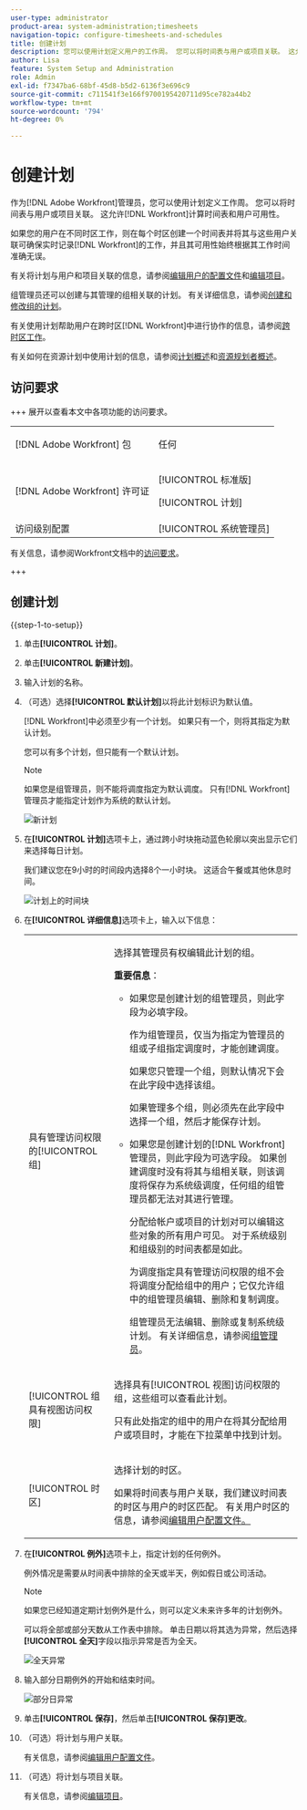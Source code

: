 ```yaml
---
user-type: administrator
product-area: system-administration;timesheets
navigation-topic: configure-timesheets-and-schedules
title: 创建计划
description: 您可以使用计划定义用户的工作周。 您可以将时间表与用户或项目关联。 这允许 [!DNL Workfront] 计算时间表和用户可用性。
author: Lisa
feature: System Setup and Administration
role: Admin
exl-id: f7347ba6-68bf-45d8-b5d2-6136f3e696c9
source-git-commit: c711541f3e166f9700195420711d95ce782a44b2
workflow-type: tm+mt
source-wordcount: '794'
ht-degree: 0%

---
```


# 创建计划

<!--Audited: 01/2024-->

<!--DON'T DELETE, DRAFT OR HIDE THIS ARTICLE. IT IS LINKED TO THE PRODUCT, THROUGH THE CONTEXT SENSITIVE HELP LINKS. 
Linked to Editing Users, Editing Projects, Creating and managing groups
-->

作为[!DNL Adobe Workfront]管理员，您可以使用计划定义工作周。 您可以将时间表与用户或项目关联。 这允许[!DNL Workfront]计算时间表和用户可用性。

如果您的用户在不同时区工作，则在每个时区创建一个时间表并将其与这些用户关联可确保实时记录[!DNL Workfront]的工作，并且其可用性始终根据其工作时间准确无误。

有关将计划与用户和项目关联的信息，请参阅[编辑用户的配置文件](../../../administration-and-setup/add-users/create-and-manage-users/edit-a-users-profile.md)和[编辑项目](../../../manage-work/projects/manage-projects/edit-projects.md)。

组管理员还可以创建与其管理的组相关联的计划。 有关详细信息，请参阅[创建和修改组的计划](../../../administration-and-setup/manage-groups/work-with-group-objects/create-and-modify-a-groups-schedules.md)。

有关使用计划帮助用户在跨时区[!DNL Workfront]中进行协作的信息，请参阅[跨时区工作](../../../workfront-basics/tips-tricks-and-troubleshooting/working-across-timezones.md)。

有关如何在资源计划中使用计划的信息，请参阅[计划概述](/help/quicksilver/administration-and-setup/set-up-workfront/configure-timesheets-schedules/schedules-overview.md)和[资源规划者概述](/help/quicksilver/resource-mgmt/resource-planning/get-started-resource-planner.md)。

## 访问要求

+++ 展开以查看本文中各项功能的访问要求。

<table style="table-layout:auto"> 
 <col> 
 <col> 
 <tbody> 
  <tr> 
   <td>[!DNL Adobe Workfront] 包</td> 
   <td><p>任何</p></td> 
  </tr> 
  <tr> 
   <td>[!DNL Adobe Workfront] 许可证</td> 
   <td><p>[!UICONTROL 标准版]</p>
       <p>[!UICONTROL 计划]</p></td>
  </tr> 
  <tr> 
   <td>访问级别配置</td> 
   <td>[!UICONTROL 系统管理员]</td> 
  </tr> 
 </tbody> 
</table>

有关信息，请参阅Workfront文档中的[访问要求](/help/quicksilver/administration-and-setup/add-users/access-levels-and-object-permissions/access-level-requirements-in-documentation.md)。

+++

## 创建计划

{{step-1-to-setup}}

1. 单击&#x200B;**[!UICONTROL 计划]**。
1. 单击&#x200B;**[!UICONTROL 新建计划]**。
1. 输入计划的名称。
1. （可选）选择&#x200B;**[!UICONTROL 默认计划]**&#x200B;以将此计划标识为默认值。

   [!DNL Workfront]中必须至少有一个计划。 如果只有一个，则将其指定为默认计划。

   您可以有多个计划，但只能有一个默认计划。

   >[!NOTE]
   >
   >如果您是组管理员，则不能将调度指定为默认调度。 只有[!DNL Workfront]管理员才能指定计划作为系统的默认计划。

   ![新计划](assets/new-schedule.png)

1. 在&#x200B;**[!UICONTROL 计划]**&#x200B;选项卡上，通过跨小时块拖动蓝色轮廓以突出显示它们来选择每日计划。

   我们建议您在9小时的时间段内选择8个一小时块。 这适合午餐或其他休息时间。

   ![计划上的时间块](assets/new-schedule-with-exceptions.png)

1. 在&#x200B;**[!UICONTROL 详细信息]**&#x200B;选项卡上，输入以下信息：

   <table style="table-layout:auto">
    <tr>
     <td>具有管理访问权限的[!UICONTROL 组]</td>
     <td><p>选择其管理员有权编辑此计划的组。</p>
     <p><b>重要信息</b>：</p>
      <ul>
       <li>
       <p>如果您是创建计划的组管理员，则此字段为必填字段。</p>
       <p>作为组管理员，仅当为指定为管理员的组或子组指定调度时，才能创建调度。</p>
       <p>如果您只管理一个组，则默认情况下会在此字段中选择该组。</p>
       <p>如果管理多个组，则必须先在此字段中选择一个组，然后才能保存计划。</p></li>
       <li>如果您是创建计划的[!DNL Workfront]管理员，则此字段为可选字段。 如果创建调度时没有将其与组相关联，则该调度将保存为系统级调度，任何组的组管理员都无法对其进行管理。
       <p>分配给帐户或项目的计划对可以编辑这些对象的所有用户可见。 对于系统级别和组级别的时间表都是如此。</p>
       </li>
       <p>为调度指定具有管理访问权限的组不会将调度分配给组中的用户；它仅允许组中的组管理员编辑、删除和复制调度。</p>
       <p>组管理员无法编辑、删除或复制系统级计划。 有关详细信息，请参阅<a href="../../../administration-and-setup/manage-groups/group-roles/group-administrators.md" class="MCXref xref">组管理员</a>。
     </td>
    </tr>
    <tr>
     <td>[!UICONTROL 组具有视图访问权限]</td>
     <td><p>选择具有[!UICONTROL 视图]访问权限的组，这些组可以查看此计划。</p>
     <p>只有此处指定的组中的用户在将其分配给用户或项目时，才能在下拉菜单中找到计划。</p></tr>
    <tr>
     <td>[!UICONTROL 时区]</td>
     <td><p>选择计划的时区。</p>
     <p>如果将时间表与用户关联，我们建议时间表的时区与用户的时区匹配。 有关用户时区的信息，请参阅<a href="../../../administration-and-setup/add-users/create-and-manage-users/edit-a-users-profile.md" class="MCXref xref">编辑用户配置文件。
     </td>
    </tr>
   </table>


1. 在&#x200B;**[!UICONTROL 例外]**&#x200B;选项卡上，指定计划的任何例外。

   例外情况是需要从时间表中排除的全天或半天，例如假日或公司活动。

   >[!NOTE]
   >
   >如果您已经知道定期计划例外是什么，则可以定义未来许多年的计划例外。

   可以将全部或部分天数从工作表中排除。 单击日期以将其选为异常，然后选择&#x200B;**[!UICONTROL 全天]**&#x200B;字段以指示异常是否为全天。

   ![全天异常](assets/schedule-adding-an-all-day-exception.png)

1. 输入部分日期例外的开始和结束时间。

   ![部分日异常](assets/partial-day-exception-on-schedules.png)

1. 单击&#x200B;**[!UICONTROL 保存]**，然后单击&#x200B;**[!UICONTROL 保存]更改**。

1. （可选）将计划与用户关联。

   有关信息，请参阅[编辑用户配置文件](../../../administration-and-setup/add-users/create-and-manage-users/edit-a-users-profile.md)。

1. （可选）将计划与项目关联。

   有关信息，请参阅[编辑项目](../../../manage-work/projects/manage-projects/edit-projects.md)。
